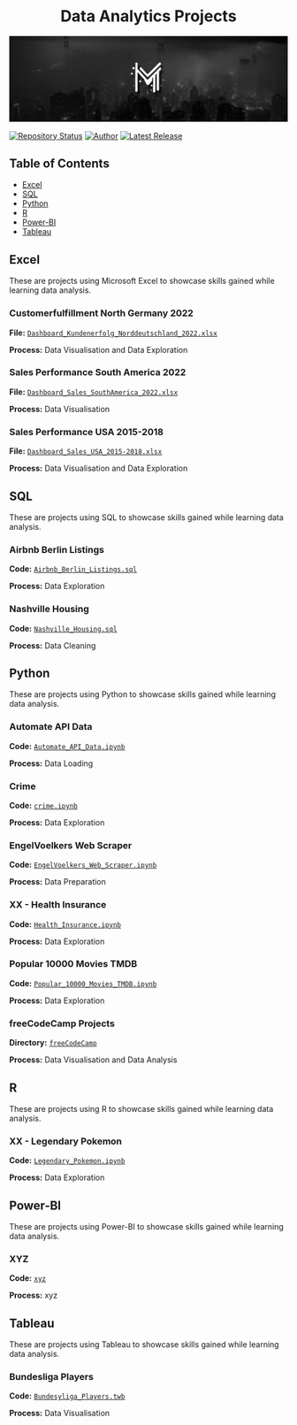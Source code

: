 <div align="center">
  <h1>Data Analytics Projects</h1>
  <img src="https://raw.githubusercontent.com/blackcrowX/blackcrowX.github.io/main/images/background_hongkong_black_blur_logo_header.png"/>
</div>

[![Repository Status](https://img.shields.io/badge/Repository%20Status-Maintained-dark%20green.svg)](https://github.com/blackcrowX/Data_Analytics_Projects/)
[![Author](https://img.shields.io/badge/Author-blackcrowX-blue.svg)](https://github.com/blackcrowX)
[![Latest Release](https://img.shields.io/badge/Latest%20Release-31%20May%202023-yellow.svg)](https://github.com/blackcrowX/Data_Analytics_Projects/commit/master)

## Table of Contents
- [Excel](https://github.com/blackcrowX/Data_Analytics_Portfolio/blob/main/README.md#Excel)
- [SQL](https://github.com/blackcrowX/Data_Analytics_Portfolio/blob/main/README.md#SQL)
- [Python](https://github.com/blackcrowX/Data_Analytics_Portfolio/blob/main/README.md#Python)
- [R](https://github.com/blackcrowX/Data_Analytics_Portfolio/blob/main/README.md#R)
- [Power-BI](https://github.com/blackcrowX/Data_Analytics_Portfolio/blob/main/README.md#Power-BI)
- [Tableau](https://github.com/blackcrowX/Data_Analytics_Portfolio/blob/main/README.md#Tableau)


## Excel
These are projects using Microsoft Excel to showcase skills gained while learning data analysis.

### Customerfulfillment North Germany 2022

**File:** [`Dashboard_Kundenerfolg_Norddeutschland_2022.xlsx`](https://github.com/blackcrowX/Data_Analytics_Projects/blob/main/Excel/Dashboard_Kundenerfolg_Norddeutschland_2022.xlsx)

**Process:** Data Visualisation and Data Exploration

### Sales Performance South America 2022

**File:** [`Dashboard_Sales_SouthAmerica_2022.xlsx`](https://github.com/blackcrowX/Data_Analytics_Projects/blob/main/Excel/Dashboard_Sales_SouthAmerica_2022.xlsx)

**Process:** Data Visualisation

### Sales Performance USA 2015-2018

**File:** [`Dashboard_Sales_USA_2015-2018.xlsx`](https://github.com/blackcrowX/Data_Analytics_Projects/blob/main/Excel/Dashboard_Sales_USA_2015-2018.xlsx)

**Process:** Data Visualisation and Data Exploration

## SQL
These are projects using SQL to showcase skills gained while learning data analysis.

### Airbnb Berlin Listings 

**Code:** [`Airbnb_Berlin_Listings.sql`](https://github.com/blackcrowX/Data_Analytics_Projects/blob/main/SQL/Airbnb_Berlin_Listings.sql)

**Process:** Data Exploration

### Nashville Housing

**Code:** [`Nashville_Housing.sql`](https://github.com/blackcrowX/Data_Analytics_Projects/blob/main/SQL/Nashville_Housing.sql)

**Process:** Data Cleaning

## Python
These are projects using Python to showcase skills gained while learning data analysis.

### Automate API Data

**Code:** [`Automate_API_Data.ipynb`](https://github.com/blackcrowX/Data_Analytics_Projects/blob/main/Python/Automate_API_Data.ipynb)

**Process:** Data Loading

### Crime

**Code:** [`crime.ipynb`](https://github.com/blackcrowX/Data_Analytics_Projects/blob/main/Python/crime.ipynb)

**Process:** Data Exploration

### EngelVoelkers Web Scraper

**Code:** [`EngelVoelkers_Web_Scraper.ipynb`](https://github.com/blackcrowX/Data_Analytics_Projects/blob/main/Python/EngelVoelkers_Web_Scraper.ipynb)

**Process:** Data Preparation

### XX - Health Insurance

**Code:** [`Health_Insurance.ipynb`](https://github.com/blackcrowX/Data_Analytics_Projects/blob/main/Python/Health_Insurance.ipynb)

**Process:** Data Exploration

### Popular 10000 Movies TMDB

**Code:** [`Popular_10000_Movies_TMDB.ipynb`](https://github.com/blackcrowX/Data_Analytics_Projects/blob/main/Python/Popular_10000_Movies_TMDB.ipynb)

**Process:** Data Exploration

### freeCodeCamp Projects

**Directory:** [`freeCodeCamp`](https://github.com/blackcrowX/Data_Analytics_Projects/blob/main/Python/freeCodeCamp)

**Process:** Data Visualisation and Data Analysis


## R
These are projects using R to showcase skills gained while learning data analysis.

### XX - Legendary Pokemon

**Code:** [`Legendary_Pokemon.ipynb`](https://github.com/blackcrowX/Data_Analytics_Projects/blob/main/R/Legendary_Pokemon.ipynb)

**Process:** Data Exploration


## Power-BI
These are projects using Power-BI to showcase skills gained while learning data analysis.

### XYZ

**Code:** [`xyz`](https://github.com/blackcrowX/)

**Process:** xyz

## Tableau
These are projects using Tableau to showcase skills gained while learning data analysis.

### Bundesliga Players

**Code:** [`Bundesyliga_Players.twb`](https://github.com/blackcrowX/Data_Analytics_Projects/blob/main/Tableau/Bundesliga_Players.twb)

**Process:** Data Visualisation
